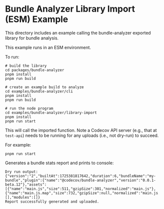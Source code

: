 # Bundle Analyzer Library Import (ESM) Example

This directory includes an example calling the bundle-analyzer exported library for bundle analysis.

This example runs in an ESM environment.

To run:

```
# build the library
cd packages/bundle-analyzer
pnpm install
pnpm run build

# create an example build to analyze
cd examples/bundle-analyzer/cli
pnpm install
pnpm run build

# run the node program
cd examples/bundle-analyzer/library-import
pnpm install
pnpm run start
```

This will call the imported function. Note a Codecov API server (e.g., that at `test-api`) needs to be running for any uploads (i.e., not dry-run) to succeed.

For example:

```
pnpm run start
```

Generates a bundle stats report and prints to console:

```
Dry run output:  {"version":"2","builtAt":1725381817642,"duration":6,"bundleName":"my-bundle","plugin":{"name":"@codecov/bundle-analyzer","version":"0.0.1-beta.12"},"assets":[{"name":"main.js","size":511,"gzipSize":301,"normalized":"main.js"},{"name":"main.js.map","size":732,"gzipSize":null,"normalized":"main.js.map"}],"chunks":[],"modules":[]}
Report successfully generated and uploaded.
```
